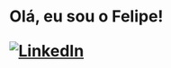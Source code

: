 <h1>Olá, eu sou o  Felipe!
  
<a href="https://www.linkedin.com/in/felipe-medeiros-malentaqui/" target="_blank"><img alt="LinkedIn" src="https://img.shields.io/badge/LinkedIn-0077B5?style=for-the-badge&logo=linkedin&logoColor=white" /></a>
